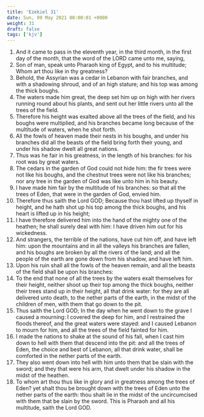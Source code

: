 ```yaml
---
title: 'Ezekiel 31'
date: Sun, 09 May 2021 00:00:01 +0000
weight: 31
draft: false
tags: ['kjv'] 
---
```


1. And it came to pass in the eleventh year, in the third month, in the first day of the month, that the word of the LORD came unto me, saying,
2. Son of man, speak unto Pharaoh king of Egypt, and to his multitude; Whom art thou like in thy greatness?
3. Behold, the Assyrian was a cedar in Lebanon with fair branches, and with a shadowing shroud, and of an high stature; and his top was among the thick boughs.
4. The waters made him great, the deep set him up on high with her rivers running round about his plants, and sent out her little rivers unto all the trees of the field.
5. Therefore his height was exalted above all the trees of the field, and his boughs were multiplied, and his branches became long because of the multitude of waters, when he shot forth.
6. All the fowls of heaven made their nests in his boughs, and under his branches did all the beasts of the field bring forth their young, and under his shadow dwelt all great nations.
7. Thus was he fair in his greatness, in the length of his branches: for his root was by great waters.
8. The cedars in the garden of God could not hide him: the fir trees were not like his boughs, and the chestnut trees were not like his branches; nor any tree in the garden of God was like unto him in his beauty.
9. I have made him fair by the multitude of his branches: so that all the trees of Eden, that were in the garden of God, envied him.
10. Therefore thus saith the Lord GOD; Because thou hast lifted up thyself in height, and he hath shot up his top among the thick boughs, and his heart is lifted up in his height;
11. I have therefore delivered him into the hand of the mighty one of the heathen; he shall surely deal with him: I have driven him out for his wickedness.
12. And strangers, the terrible of the nations, have cut him off, and have left him: upon the mountains and in all the valleys his branches are fallen, and his boughs are broken by all the rivers of the land; and all the people of the earth are gone down from his shadow, and have left him.
13. Upon his ruin shall all the fowls of the heaven remain, and all the beasts of the field shall be upon his branches:
14. To the end that none of all the trees by the waters exalt themselves for their height, neither shoot up their top among the thick boughs, neither their trees stand up in their height, all that drink water: for they are all delivered unto death, to the nether parts of the earth, in the midst of the children of men, with them that go down to the pit.
15. Thus saith the Lord GOD; In the day when he went down to the grave I caused a mourning: I covered the deep for him, and I restrained the floods thereof, and the great waters were stayed: and I caused Lebanon to mourn for him, and all the trees of the field fainted for him.
16. I made the nations to shake at the sound of his fall, when I cast him down to hell with them that descend into the pit: and all the trees of Eden, the choice and best of Lebanon, all that drink water, shall be comforted in the nether parts of the earth.
17. They also went down into hell with him unto them that be slain with the sword; and they that were his arm, that dwelt under his shadow in the midst of the heathen.
18. To whom art thou thus like in glory and in greatness among the trees of Eden? yet shalt thou be brought down with the trees of Eden unto the nether parts of the earth: thou shalt lie in the midst of the uncircumcised with them that be slain by the sword. This is Pharaoh and all his multitude, saith the Lord GOD.
